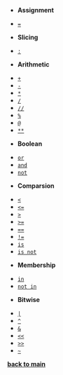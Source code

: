 - **Assignment**

* [`=`](/operators/assignment.md)

- **Slicing**

* [`:`](/operators/slicing.md)

- **Arithmetic**

* [`+`](/operators/addition.md)
* [`-`](/operators/subtraction.md)
* [`*`](/operators/multiplication.md)
* [`/`](/operators/division.md)
* [`//`](/operators/fdivision.md)
* [`%`](/operators/remainder.md)
* [`@`](/operators/matrixmulti.md)
* [`**`](/operators/exponentiation.md)

- **Boolean**

* [`or`](/operators/or.md)
* [`and`](/operators/and.md)
* [`not`](/operators/not.md)

- **Comparsion**

* [`<`](/operators/lt.md)
* [`<=`](/operators/ltorequal.md)
* [`>`](/operators/gt.md)
* [`>=`](/operators/gtorequal.md)
* [`==`](/operators/equal.md)
* [`!=`](/operators/notequal.md)
* [`is`](/operators/is.md)
* [`is not`](/operators/isnot.md)

- **Membership**

* [`in`](/operators/in.md)
* [`not in`](/operators/notin.md)

- **Bitwise**

* [`|`](/operators/bwor.md)
* [`^`](/operators/bwexor.md)
* [`&`](/operators/bwand.md)
* [`<<`](/operators/bwshiftl.md)
* [`>>`](/operators/bwshiftr.md)
* [`~`](/operators/bwinvert.md)

[**back to main**](/)